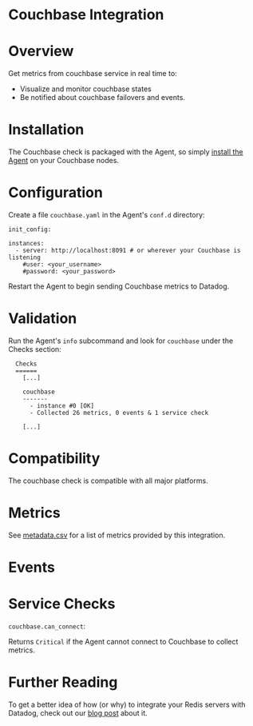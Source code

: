 # Couchbase Integration

# Overview

Get metrics from couchbase service in real time to:

* Visualize and monitor couchbase states
* Be notified about couchbase failovers and events.

# Installation

The Couchbase check is packaged with the Agent, so simply [install the Agent](https://app.datadoghq.com/account/settings#agent) on your Couchbase nodes.

# Configuration

Create a file `couchbase.yaml` in the Agent's `conf.d` directory:

```
init_config:

instances:
  - server: http://localhost:8091 # or wherever your Couchbase is listening
    #user: <your_username>
    #password: <your_password>
```

Restart the Agent to begin sending Couchbase metrics to Datadog.

# Validation

Run the Agent's `info` subcommand and look for `couchbase` under the Checks section:

```
  Checks
  ======
    [...]

    couchbase
    -------
      - instance #0 [OK]
      - Collected 26 metrics, 0 events & 1 service check

    [...]
```

# Compatibility

The couchbase check is compatible with all major platforms.

# Metrics

See [metadata.csv](https://github.com/DataDog/integrations-core/blob/master/couchbase/metadata.csv) for a list of metrics provided by this integration.

# Events

# Service Checks

`couchbase.can_connect`:

Returns `Critical` if the Agent cannot connect to Couchbase to collect metrics.

# Further Reading

To get a better idea of how (or why) to integrate your Redis servers with Datadog, check out our [blog post](https://www.datadoghq.com/blog/monitoring-couchbase-performance-datadog/) about it.
